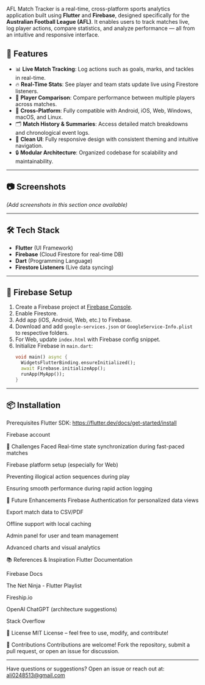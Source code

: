 AFL Match Tracker is a real-time, cross-platform sports analytics application built using **Flutter** and **Firebase**, designed specifically for the **Australian Football League (AFL)**. It enables users to track matches live, log player actions, compare statistics, and analyze performance — all from an intuitive and responsive interface.

## 🚀 Features

- 📊 **Live Match Tracking**: Log actions such as goals, marks, and tackles in real-time.
- 🔥 **Real-Time Stats**: See player and team stats update live using Firestore listeners.
- 👥 **Player Comparison**: Compare performance between multiple players across matches.
- 📱 **Cross-Platform**: Fully compatible with Android, iOS, Web, Windows, macOS, and Linux.
- 🗂 **Match History & Summaries**: Access detailed match breakdowns and chronological event logs.
- 🎨 **Clean UI**: Fully responsive design with consistent theming and intuitive navigation.
- 🔒 **Modular Architecture**: Organized codebase for scalability and maintainability.

---

## 📷 Screenshots

*(Add screenshots in this section once available)*

---

## 🛠 Tech Stack

- **Flutter** (UI Framework)
- **Firebase** (Cloud Firestore for real-time DB)
- **Dart** (Programming Language)
- **Firestore Listeners** (Live data syncing)

---
## 🔧 Firebase Setup

1. Create a Firebase project at [Firebase Console](https://console.firebase.google.com/).
2. Enable Firestore.
3. Add app (iOS, Android, Web, etc.) to Firebase.
4. Download and add `google-services.json` or `GoogleService-Info.plist` to respective folders.
5. For Web, update `index.html` with Firebase config snippet.
6. Initialize Firebase in `main.dart`:
   ```dart
   void main() async {
     WidgetsFlutterBinding.ensureInitialized();
     await Firebase.initializeApp();
     runApp(MyApp());
   }

---
## 📦 Installation
Prerequisites
Flutter SDK: https://flutter.dev/docs/get-started/install

Firebase account

🚧 Challenges Faced
Real-time state synchronization during fast-paced matches

Firebase platform setup (especially for Web)

Preventing illogical action sequences during play

Ensuring smooth performance during rapid action logging

🌱 Future Enhancements
Firebase Authentication for personalized data views

Export match data to CSV/PDF

Offline support with local caching

Admin panel for user and team management

Advanced charts and visual analytics

📚 References & Inspiration
Flutter Documentation

Firebase Docs

The Net Ninja - Flutter Playlist

Fireship.io

OpenAI ChatGPT (architecture suggestions)

Stack Overflow

📄 License
MIT License – feel free to use, modify, and contribute!

🙌 Contributions
Contributions are welcome! Fork the repository, submit a pull request, or open an issue for discussion.


---
Have questions or suggestions? Open an issue or reach out at: ali0248513@gmail.com
